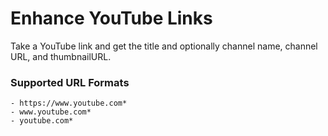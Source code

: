 # Enhance YouTube Links
Take a YouTube link and get the title and optionally channel name, channel URL, and thumbnailURL.

### Supported URL Formats
```
- https://www.youtube.com*
- www.youtube.com*
- youtube.com*
```
